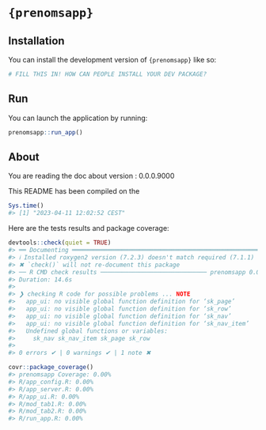 
<!-- README.md is generated from README.Rmd. Please edit that file -->

# `{prenomsapp}`

<!-- badges: start -->
<!-- badges: end -->

## Installation

You can install the development version of `{prenomsapp}` like so:

``` r
# FILL THIS IN! HOW CAN PEOPLE INSTALL YOUR DEV PACKAGE?
```

## Run

You can launch the application by running:

``` r
prenomsapp::run_app()
```

## About

You are reading the doc about version : 0.0.0.9000

This README has been compiled on the

``` r
Sys.time()
#> [1] "2023-04-11 12:02:52 CEST"
```

Here are the tests results and package coverage:

``` r
devtools::check(quiet = TRUE)
#> ══ Documenting ═════════════════════════════════════════════════════════════════
#> ℹ Installed roxygen2 version (7.2.3) doesn't match required (7.1.1)
#> ✖ `check()` will not re-document this package
#> ── R CMD check results ────────────────────────────── prenomsapp 0.0.0.9000 ────
#> Duration: 14.6s
#> 
#> ❯ checking R code for possible problems ... NOTE
#>   app_ui: no visible global function definition for ‘sk_page’
#>   app_ui: no visible global function definition for ‘sk_row’
#>   app_ui: no visible global function definition for ‘sk_nav’
#>   app_ui: no visible global function definition for ‘sk_nav_item’
#>   Undefined global functions or variables:
#>     sk_nav sk_nav_item sk_page sk_row
#> 
#> 0 errors ✔ | 0 warnings ✔ | 1 note ✖
```

``` r
covr::package_coverage()
#> prenomsapp Coverage: 0.00%
#> R/app_config.R: 0.00%
#> R/app_server.R: 0.00%
#> R/app_ui.R: 0.00%
#> R/mod_tab1.R: 0.00%
#> R/mod_tab2.R: 0.00%
#> R/run_app.R: 0.00%
```
